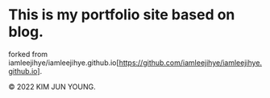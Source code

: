 # This is my portfolio site based on blog.

forked from iamleejihye/iamleejihye.github.io[https://github.com/iamleejihye/iamleejihye.github.io].

© 2022 KIM JUN YOUNG.

